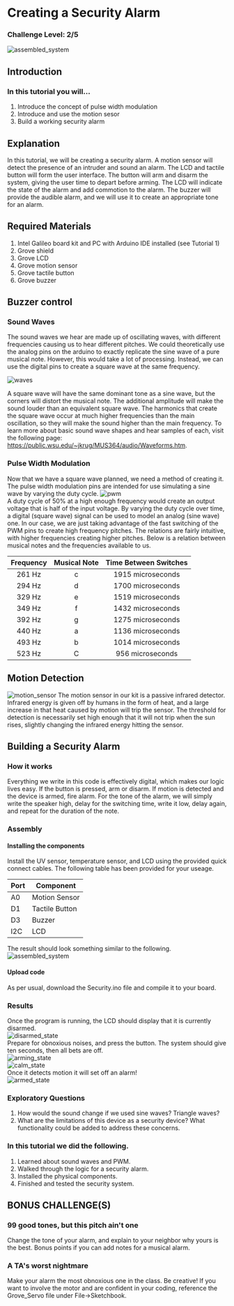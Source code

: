 # Creating a Security Alarm
### Challenge Level: 2/5
![assembled_system](https://user-images.githubusercontent.com/24983989/33233337-a480a10a-d1c9-11e7-84cb-06b58bd180b1.jpg) <br />


## Introduction
### In this tutorial you will...
  1. Introduce the concept of pulse width modulation
  2. Introduce and use the motion sesor
  3. Build a working security alarm
  
## Explanation
In this tutorial, we will be creating a security alarm. A motion sensor will detect the presence of an intruder and sound an alarm. The LCD and tactile button will form the user interface. The button will arm and disarm the system, giving the user time to depart before arming. The LCD will indicate the state of the alarm and add commotion to the alarm. The buzzer will provide the audible alarm, and we will use it to create an appropriate tone for an alarm. 
 
## Required Materials
 1. Intel Galileo board kit and PC with Arduino IDE installed (see Tutorial 1)
 2. Grove shield
 3. Grove LCD
 4. Grove motion sensor
 5. Grove tactile button
 6. Grove buzzer
 
## Buzzer control
### Sound Waves
The sound waves we hear are made up of oscillating waves, with different frequencies causing us to hear different pitches. We could theoretically use the analog pins on the arduino to exactly replicate the sine wave of a pure musical note. However, this would take a lot of processing. Instead, we can use the digital pins to create a square wave at the same frequency. 

![waves](https://user-images.githubusercontent.com/24983989/33233344-af27eff0-d1c9-11e7-86c8-67f27c0651be.JPG) <br />


A square wave will have the same dominant tone as a sine wave, but the corners will distort the musical note. The additional amplitude will make the sound louder than an equivalent square wave. The harmonics that create the square wave occur at much higher frequencies than the main oscillation, so they will make the sound higher than the main frequency. To learn more about basic sound wave shapes and hear samples of each, visit the following page: https://public.wsu.edu/~jkrug/MUS364/audio/Waveforms.htm.

### Pulse Width Modulation
Now that we have a square wave planned, we need a method of creating it. The pulse width modulation pins are intended for use simulating a sine wave by varying the duty cycle.
![pwm](https://user-images.githubusercontent.com/24983989/33233342-ad25236c-d1c9-11e7-9a5e-7e43b5ff10ff.JPG) <br />
A duty cycle of 50% at a high enough frequency would create an output voltage that is half of the input voltage. By varying the duty cycle over time, a digital (square wave) signal can be used to model an analog (sine wave) one. 
In our case, we are just taking advantage of the fast switching of the PWM pins to create high frequency pitches. The relations are fairly intuitive, with higher frequencies creating higher pitches. Below is a relation between musical notes and the frequencies available to us. <br />

| Frequency | Musical Note | Time Between Switches |
| :---: | :---: | :---: |
| 261 Hz  | c | 1915 microseconds |
| 294 Hz  | d | 1700 microseconds |
| 329 Hz | e | 1519 microseconds |
| 349 Hz  | f | 1432 microseconds |
| 392 Hz  | g | 1275 microseconds |
| 440 Hz | a | 1136 microseconds |
| 493 Hz  | b | 1014 microseconds |
| 523 Hz  | C | 956 microseconds |


 
## Motion Detection
![motion_sensor](https://user-images.githubusercontent.com/24983989/33233386-51825fec-d1ca-11e7-8d55-1882a055035d.jpg)
The motion sensor in our kit is a passive infrared detector. Infrared energy is given off by humans in the form of heat, and a large increase in that heat caused by motion will trip the sensor. The threshold for detection is necessarily set high enough that it will not trip when the sun rises, slightly changing the infrared energy hitting the sensor.  

## Building a Security Alarm

### How it works
Everything we write in this code is effectively digital, which makes our logic lives easy. If the button is pressed, arm or disarm. If motion is detected and the device is armed, fire alarm. For the tone of the alarm, we will simply write the speaker high, delay for the switching time, write it low, delay again, and repeat for the duration of the note. 
 
### Assembly

#### Installing the components
Install the UV sensor, temperature sensor, and LCD using the provided quick connect cables. The following table has been provided for your useage. <br />

Port | Component
--- | ---
A0  |  Motion Sensor
D1  |  Tactile Button
D3 | Buzzer
I2C |  LCD 

The result should look something similar to the following. <br />
![assembled_system](https://user-images.githubusercontent.com/24983989/33233337-a480a10a-d1c9-11e7-84cb-06b58bd180b1.jpg) <br />


#### Upload code
As per usual, download the Security.ino file and compile it to your board. 

### Results
Once the program is running, the LCD should display that it is currently disarmed. <br />
![disarmed_state](https://user-images.githubusercontent.com/24983989/33233340-ab256f18-d1c9-11e7-86a2-0ffe67599915.jpg) <br />
Prepare for obnoxious noises, and press the button. The system should give ten seconds, then all bets are off. <br />
![arming_state](https://user-images.githubusercontent.com/24983989/33233335-9f0347c8-d1c9-11e7-8025-5ad8fbed28e1.jpg) <br />
![calm_state](https://user-images.githubusercontent.com/24983989/33233338-a8be0e1a-d1c9-11e7-91ed-2a5e07cc74aa.jpg) <br />
Once it detects motion it will set off an alarm! <br />
![armed_state](https://user-images.githubusercontent.com/24983989/33233334-9d3b5dea-d1c9-11e7-9a83-575838392692.jpg) <br />

### Exploratory Questions
 1.  How would the sound change if we used sine waves? Triangle waves? 
 2.  What are the limitations of this device as a security device? What functionality could be added to address these concerns. 

### In this tutorial we did the following.
 
 1. Learned about sound waves and PWM.
 2. Walked through the logic for a security alarm.
 3. Installed the physical components.
 4. Finished and tested the security system.
  
## BONUS CHALLENGE(S)

### 99 good tones, but this pitch ain't one
Change the tone of your alarm, and explain to your neighbor why yours is the best. Bonus points if you can add notes for a musical alarm. 
### A TA's worst nightmare
Make your alarm the most obnoxious one in the class. Be creative! If you want to involve the motor and are confident in your coding, reference the Grove_Servo file under File->Sketchbook.
